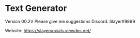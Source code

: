 # Text Generator
Version 00.2V Please give me suggestions Discord: Slayer#9999


Website: https://slayersocials.viewdns.net/
